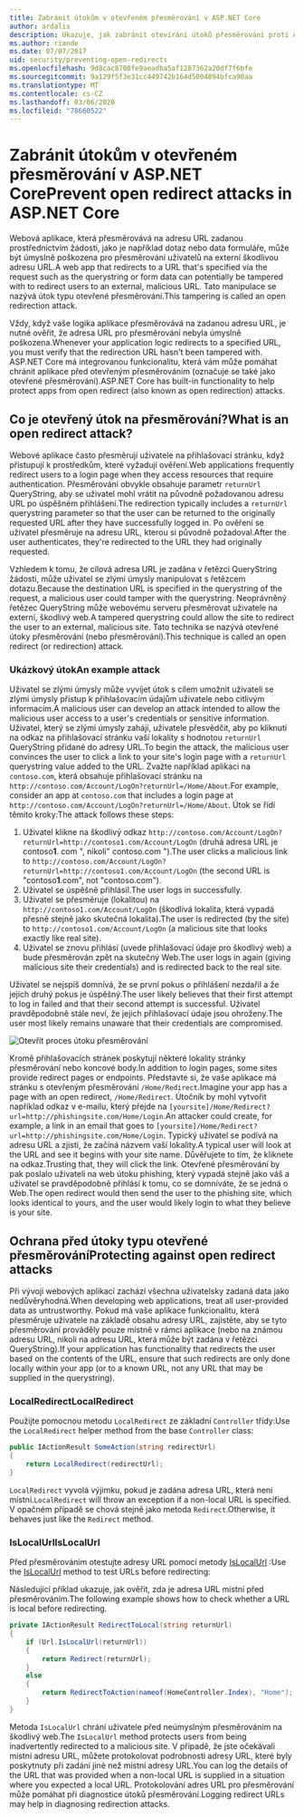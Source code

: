 ```yaml
---
title: Zabránit útokům v otevřeném přesměrování v ASP.NET Core
author: ardalis
description: Ukazuje, jak zabránit otevírání útoků přesměrování proti ASP.NET Core aplikaci.
ms.author: riande
ms.date: 07/07/2017
uid: security/preventing-open-redirects
ms.openlocfilehash: 9d8cac8708fe9aeadba5af1287362a20df7f6bfe
ms.sourcegitcommit: 9a129f5f3e31cc449742b164d5004894bfca90aa
ms.translationtype: MT
ms.contentlocale: cs-CZ
ms.lasthandoff: 03/06/2020
ms.locfileid: "78660522"
---
```

# <a name="prevent-open-redirect-attacks-in-aspnet-core"></a><span data-ttu-id="6d69c-103">Zabránit útokům v otevřeném přesměrování v ASP.NET Core</span><span class="sxs-lookup"><span data-stu-id="6d69c-103">Prevent open redirect attacks in ASP.NET Core</span></span>

<span data-ttu-id="6d69c-104">Webová aplikace, která přesměrovává na adresu URL zadanou prostřednictvím žádosti, jako je například dotaz nebo data formuláře, může být úmyslně poškozena pro přesměrování uživatelů na externí škodlivou adresu URL.</span><span class="sxs-lookup"><span data-stu-id="6d69c-104">A web app that redirects to a URL that's specified via the request such as the querystring or form data can potentially be tampered with to redirect users to an external, malicious URL.</span></span> <span data-ttu-id="6d69c-105">Tato manipulace se nazývá útok typu otevřené přesměrování.</span><span class="sxs-lookup"><span data-stu-id="6d69c-105">This tampering is called an open redirection attack.</span></span>

<span data-ttu-id="6d69c-106">Vždy, když vaše logika aplikace přesměrovává na zadanou adresu URL, je nutné ověřit, že adresa URL pro přesměrování nebyla úmyslně poškozena.</span><span class="sxs-lookup"><span data-stu-id="6d69c-106">Whenever your application logic redirects to a specified URL, you must verify that the redirection URL hasn't been tampered with.</span></span> <span data-ttu-id="6d69c-107">ASP.NET Core má integrovanou funkcionalitu, která vám může pomáhat chránit aplikace před otevřeným přesměrováním (označuje se také jako otevřené přesměrování).</span><span class="sxs-lookup"><span data-stu-id="6d69c-107">ASP.NET Core has built-in functionality to help protect apps from open redirect (also known as open redirection) attacks.</span></span>

## <a name="what-is-an-open-redirect-attack"></a><span data-ttu-id="6d69c-108">Co je otevřený útok na přesměrování?</span><span class="sxs-lookup"><span data-stu-id="6d69c-108">What is an open redirect attack?</span></span>

<span data-ttu-id="6d69c-109">Webové aplikace často přesměrují uživatele na přihlašovací stránku, když přistupují k prostředkům, které vyžadují ověření.</span><span class="sxs-lookup"><span data-stu-id="6d69c-109">Web applications frequently redirect users to a login page when they access resources that require authentication.</span></span> <span data-ttu-id="6d69c-110">Přesměrování obvykle obsahuje parametr `returnUrl` QueryString, aby se uživatel mohl vrátit na původně požadovanou adresu URL po úspěšném přihlášení.</span><span class="sxs-lookup"><span data-stu-id="6d69c-110">The redirection typically includes a `returnUrl` querystring parameter so that the user can be returned to the originally requested URL after they have successfully logged in.</span></span> <span data-ttu-id="6d69c-111">Po ověření se uživatel přesměruje na adresu URL, kterou si původně požadoval.</span><span class="sxs-lookup"><span data-stu-id="6d69c-111">After the user authenticates, they're redirected to the URL they had originally requested.</span></span>

<span data-ttu-id="6d69c-112">Vzhledem k tomu, že cílová adresa URL je zadána v řetězci QueryString žádosti, může uživatel se zlými úmysly manipulovat s řetězcem dotazu.</span><span class="sxs-lookup"><span data-stu-id="6d69c-112">Because the destination URL is specified in the querystring of the request, a malicious user could tamper with the querystring.</span></span> <span data-ttu-id="6d69c-113">Neoprávněný řetězec QueryString může webovému serveru přesměrovat uživatele na externí, škodlivý web.</span><span class="sxs-lookup"><span data-stu-id="6d69c-113">A tampered querystring could allow the site to redirect the user to an external, malicious site.</span></span> <span data-ttu-id="6d69c-114">Tato technika se nazývá otevřené útoky přesměrování (nebo přesměrování).</span><span class="sxs-lookup"><span data-stu-id="6d69c-114">This technique is called an open redirect (or redirection) attack.</span></span>

### <a name="an-example-attack"></a><span data-ttu-id="6d69c-115">Ukázkový útok</span><span class="sxs-lookup"><span data-stu-id="6d69c-115">An example attack</span></span>

<span data-ttu-id="6d69c-116">Uživatel se zlými úmysly může vyvíjet útok s cílem umožnit uživateli se zlými úmysly přístup k přihlašovacím údajům uživatele nebo citlivým informacím.</span><span class="sxs-lookup"><span data-stu-id="6d69c-116">A malicious user can develop an attack intended to allow the malicious user access to a user's credentials or sensitive information.</span></span> <span data-ttu-id="6d69c-117">Uživatel, který se zlými úmysly zahájí, uživatele přesvědčit, aby po kliknutí na odkaz na přihlašovací stránku vaší lokality s hodnotou `returnUrl` QueryString přidané do adresy URL.</span><span class="sxs-lookup"><span data-stu-id="6d69c-117">To begin the attack, the malicious user convinces the user to click a link to your site's login page with a `returnUrl` querystring value added to the URL.</span></span> <span data-ttu-id="6d69c-118">Zvažte například aplikaci na `contoso.com`, která obsahuje přihlašovací stránku na `http://contoso.com/Account/LogOn?returnUrl=/Home/About`.</span><span class="sxs-lookup"><span data-stu-id="6d69c-118">For example, consider an app at `contoso.com` that includes a login page at `http://contoso.com/Account/LogOn?returnUrl=/Home/About`.</span></span> <span data-ttu-id="6d69c-119">Útok se řídí těmito kroky:</span><span class="sxs-lookup"><span data-stu-id="6d69c-119">The attack follows these steps:</span></span>

1. <span data-ttu-id="6d69c-120">Uživatel klikne na škodlivý odkaz `http://contoso.com/Account/LogOn?returnUrl=http://contoso1.com/Account/LogOn` (druhá adresa URL je contoso**1**. com ", nikoli" contoso.com ").</span><span class="sxs-lookup"><span data-stu-id="6d69c-120">The user clicks a malicious link to `http://contoso.com/Account/LogOn?returnUrl=http://contoso1.com/Account/LogOn` (the second URL is "contoso**1**.com", not "contoso.com").</span></span>
2. <span data-ttu-id="6d69c-121">Uživatel se úspěšně přihlásil.</span><span class="sxs-lookup"><span data-stu-id="6d69c-121">The user logs in successfully.</span></span>
3. <span data-ttu-id="6d69c-122">Uživatel se přesměruje (lokalitou) na `http://contoso1.com/Account/LogOn` (škodlivá lokalita, která vypadá přesně stejně jako skutečná lokalita).</span><span class="sxs-lookup"><span data-stu-id="6d69c-122">The user is redirected (by the site) to `http://contoso1.com/Account/LogOn` (a malicious site that looks exactly like real site).</span></span>
4. <span data-ttu-id="6d69c-123">Uživatel se znovu přihlásí (uvede přihlašovací údaje pro škodlivý web) a bude přesměrován zpět na skutečný Web.</span><span class="sxs-lookup"><span data-stu-id="6d69c-123">The user logs in again (giving malicious site their credentials) and is redirected back to the real site.</span></span>

<span data-ttu-id="6d69c-124">Uživatel se nejspíš domnívá, že se první pokus o přihlášení nezdařil a že jejich druhý pokus je úspěšný.</span><span class="sxs-lookup"><span data-stu-id="6d69c-124">The user likely believes that their first attempt to log in failed and that their second attempt is successful.</span></span> <span data-ttu-id="6d69c-125">Uživatel pravděpodobně stále neví, že jejich přihlašovací údaje jsou ohroženy.</span><span class="sxs-lookup"><span data-stu-id="6d69c-125">The user most likely remains unaware that their credentials are compromised.</span></span>

![Otevřít proces útoku přesměrování](preventing-open-redirects/_static/open-redirection-attack-process.png)

<span data-ttu-id="6d69c-127">Kromě přihlašovacích stránek poskytují některé lokality stránky přesměrování nebo koncové body.</span><span class="sxs-lookup"><span data-stu-id="6d69c-127">In addition to login pages, some sites provide redirect pages or endpoints.</span></span> <span data-ttu-id="6d69c-128">Představte si, že vaše aplikace má stránku s otevřeným přesměrování `/Home/Redirect`.</span><span class="sxs-lookup"><span data-stu-id="6d69c-128">Imagine your app has a page with an open redirect, `/Home/Redirect`.</span></span> <span data-ttu-id="6d69c-129">Útočník by mohl vytvořit například odkaz v e-mailu, který přejde na `[yoursite]/Home/Redirect?url=http://phishingsite.com/Home/Login`.</span><span class="sxs-lookup"><span data-stu-id="6d69c-129">An attacker could create, for example, a link in an email that goes to `[yoursite]/Home/Redirect?url=http://phishingsite.com/Home/Login`.</span></span> <span data-ttu-id="6d69c-130">Typický uživatel se podívá na adresu URL a zjistí, že začíná názvem vaší lokality.</span><span class="sxs-lookup"><span data-stu-id="6d69c-130">A typical user will look at the URL and see it begins with your site name.</span></span> <span data-ttu-id="6d69c-131">Důvěřujete to tím, že kliknete na odkaz.</span><span class="sxs-lookup"><span data-stu-id="6d69c-131">Trusting that, they will click the link.</span></span> <span data-ttu-id="6d69c-132">Otevřené přesměrování by pak poslalo uživateli na web útoku phishing, který vypadá stejně jako váš a uživatel se pravděpodobně přihlásí k tomu, co se domníváte, že se jedná o Web.</span><span class="sxs-lookup"><span data-stu-id="6d69c-132">The open redirect would then send the user to the phishing site, which looks identical to yours, and the user would likely login to what they believe is your site.</span></span>

## <a name="protecting-against-open-redirect-attacks"></a><span data-ttu-id="6d69c-133">Ochrana před útoky typu otevřené přesměrování</span><span class="sxs-lookup"><span data-stu-id="6d69c-133">Protecting against open redirect attacks</span></span>

<span data-ttu-id="6d69c-134">Při vývoji webových aplikací zachází všechna uživatelsky zadaná data jako nedůvěryhodná.</span><span class="sxs-lookup"><span data-stu-id="6d69c-134">When developing web applications, treat all user-provided data as untrustworthy.</span></span> <span data-ttu-id="6d69c-135">Pokud má vaše aplikace funkcionalitu, která přesměruje uživatele na základě obsahu adresy URL, zajistěte, aby se tyto přesměrování prováděly pouze místně v rámci aplikace (nebo na známou adresu URL, nikoli na adresu URL, která může být zadána v řetězci QueryString).</span><span class="sxs-lookup"><span data-stu-id="6d69c-135">If your application has functionality that redirects the user based on the contents of the URL,  ensure that such redirects are only done locally within your app (or to a known URL, not any URL that may be supplied in the querystring).</span></span>

### <a name="localredirect"></a><span data-ttu-id="6d69c-136">LocalRedirect</span><span class="sxs-lookup"><span data-stu-id="6d69c-136">LocalRedirect</span></span>

<span data-ttu-id="6d69c-137">Použijte pomocnou metodu `LocalRedirect` ze základní `Controller` třídy:</span><span class="sxs-lookup"><span data-stu-id="6d69c-137">Use the `LocalRedirect` helper method from the base `Controller` class:</span></span>

```csharp
public IActionResult SomeAction(string redirectUrl)
{
    return LocalRedirect(redirectUrl);
}
```

<span data-ttu-id="6d69c-138">`LocalRedirect` vyvolá výjimku, pokud je zadána adresa URL, která není místní.</span><span class="sxs-lookup"><span data-stu-id="6d69c-138">`LocalRedirect` will throw an exception if a non-local URL is specified.</span></span> <span data-ttu-id="6d69c-139">V opačném případě se chová stejně jako metoda `Redirect`.</span><span class="sxs-lookup"><span data-stu-id="6d69c-139">Otherwise, it behaves just like the `Redirect` method.</span></span>

### <a name="islocalurl"></a><span data-ttu-id="6d69c-140">IsLocalUrl</span><span class="sxs-lookup"><span data-stu-id="6d69c-140">IsLocalUrl</span></span>

<span data-ttu-id="6d69c-141">Před přesměrováním otestujte adresy URL pomocí metody [IsLocalUrl](/dotnet/api/Microsoft.AspNetCore.Mvc.IUrlHelper.islocalurl#Microsoft_AspNetCore_Mvc_IUrlHelper_IsLocalUrl_System_String_) :</span><span class="sxs-lookup"><span data-stu-id="6d69c-141">Use the [IsLocalUrl](/dotnet/api/Microsoft.AspNetCore.Mvc.IUrlHelper.islocalurl#Microsoft_AspNetCore_Mvc_IUrlHelper_IsLocalUrl_System_String_) method to test URLs before redirecting:</span></span>

<span data-ttu-id="6d69c-142">Následující příklad ukazuje, jak ověřit, zda je adresa URL místní před přesměrováním.</span><span class="sxs-lookup"><span data-stu-id="6d69c-142">The following example shows how to check whether a URL is local before redirecting.</span></span>

```csharp
private IActionResult RedirectToLocal(string returnUrl)
{
    if (Url.IsLocalUrl(returnUrl))
    {
        return Redirect(returnUrl);
    }
    else
    {
        return RedirectToAction(nameof(HomeController.Index), "Home");
    }
}
```

<span data-ttu-id="6d69c-143">Metoda `IsLocalUrl` chrání uživatele před neúmyslným přesměrováním na škodlivý web.</span><span class="sxs-lookup"><span data-stu-id="6d69c-143">The `IsLocalUrl` method protects users from being inadvertently redirected to a malicious site.</span></span> <span data-ttu-id="6d69c-144">V případě, že jste očekávali místní adresu URL, můžete protokolovat podrobnosti adresy URL, které byly poskytnuty při zadání jiné než místní adresy URL.</span><span class="sxs-lookup"><span data-stu-id="6d69c-144">You can log the details of the URL that was provided when a non-local URL is supplied in a situation where you expected a local URL.</span></span> <span data-ttu-id="6d69c-145">Protokolování adres URL pro přesměrování může pomáhat při diagnostice útoků přesměrování.</span><span class="sxs-lookup"><span data-stu-id="6d69c-145">Logging redirect URLs may help in diagnosing redirection attacks.</span></span>
